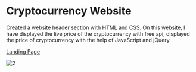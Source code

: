 # Cryptocurrency Website
Created a website header section with HTML and CSS. On this website, I have displayed the live price of the cryptocurrency with free api, displayed the price of cryptocurrency with the help of JavaScript and jQuery. 

[Landing Page](https://shreyanshnanda.github.io/Cryptocurrency-Website/)

![2](https://github.com/ShreyanshNanda/Cryptocurrency-Website/assets/68179303/0bc67bc4-f1e2-4138-8dc6-c005a1270e0f)

